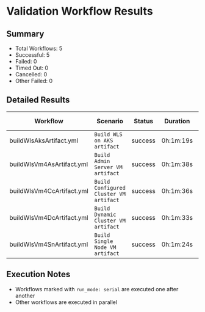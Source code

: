 # Validation Workflow Results

## Summary
- Total Workflows: 5
- Successful: 5
- Failed: 0
- Timed Out: 0
- Cancelled: 0
- Other Failed: 0

## Detailed Results

| Workflow | Scenario | Status | Duration | Run URL |
|----------|----------|---------|-----------|----------|
| buildWlsAksArtifact.yml | `Build WLS on AKS artifact` | success | 0h:1m:19s | [View Run](https://github.com/oracle/weblogic-azure/actions/runs/17226273668) |
| buildWlsVm4AsArtifact.yml | `Build Admin Server VM artifact` | success | 0h:1m:38s | [View Run](https://github.com/oracle/weblogic-azure/actions/runs/17226274940) |
| buildWlsVm4CcArtifact.yml | `Build Configured Cluster VM artifact` | success | 0h:1m:36s | [View Run](https://github.com/oracle/weblogic-azure/actions/runs/17226276072) |
| buildWlsVm4DcArtifact.yml | `Build Dynamic Cluster VM artifact` | success | 0h:1m:33s | [View Run](https://github.com/oracle/weblogic-azure/actions/runs/17226277162) |
| buildWlsVm4SnArtifact.yml | `Build Single Node VM artifact` | success | 0h:1m:24s | [View Run](https://github.com/oracle/weblogic-azure/actions/runs/17226278281) |


## Execution Notes
- Workflows marked with `run_mode: serial` are executed one after another
- Other workflows are executed in parallel
